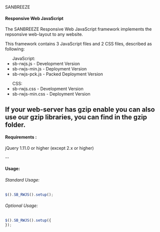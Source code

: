 SANBREEZE
#### Responsive Web JavaScript

The SANBREEZE Responsive Web JavaScript framework implements the repsonsive web-layout to any website.

This framework contains 3 JavaScript files and 2 CSS files, described as following:

<ul>JavaScript:
<li>sb-rwjs.js - Development Version</li>
<li>sb-rwjs-min.js - Deployment Version</li>
<li>sb-rwjs-pck.js - Packed Deployment Version</li>
</ul>

<ul>CSS:
<li>sb-rwjs.css - Development Version</li>
<li>sb-rwjs-min.css - Deployment Version</li>
</ul>

If your web-server has gzip enable you can also use our gzip libraries, you can find in the gzip folder.
--

#### Requirements  :
  jQuery 1.11.0 or higher (except 2.x or higher)

--

#### Usage:
###### Standard Usage:
``` javascript
$().SB_RWJS().setup();
```

###### Optional Usage:
```javascript
$().SB_RWJS().setup({
});
```

